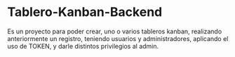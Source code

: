 # Tablero-Kanban-Backend
Es un proyecto para poder crear, uno o varios tableros kanban, realizando anteriormente un registro, teniendo usuarios y administradores, aplicando el uso de TOKEN, y darle distintos privilegios al admin.
